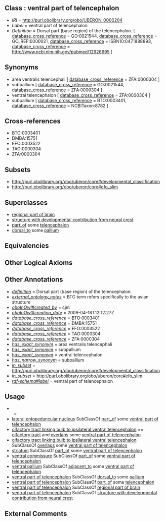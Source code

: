 
## Class : ventral part of telencephalon

 * *IRI* = http://purl.obolibrary.org/obo/UBERON_0000204
 * *Label* = ventral part of telencephalon
 * *Definition* = Dorsal part (base region) of the telencephalon. [ [database_cross_reference](../../ef/oboInOwl#hasDbXref.md) = GO:0021544, [database_cross_reference](../../ef/oboInOwl#hasDbXref.md) = GO_REF:0000021, [database_cross_reference](../../ef/oboInOwl#hasDbXref.md) = ISBN10:0471888893, [database_cross_reference](../../ef/oboInOwl#hasDbXref.md) = http://www.ncbi.nlm.nih.gov/pubmed/12626695 ]

## Synonyms

 * area ventralis telencephali [ [database_cross_reference](../../ef/oboInOwl#hasDbXref.md) = ZFA:0000304 ]
 * subpallium [ [database_cross_reference](../../ef/oboInOwl#hasDbXref.md) = GO:0021544, [database_cross_reference](../../ef/oboInOwl#hasDbXref.md) = ZFA:0000304 ]
 * ventral telencephalon [ [database_cross_reference](../../ef/oboInOwl#hasDbXref.md) = ZFA:0000304 ]
 * subpallium [ [database_cross_reference](../../ef/oboInOwl#hasDbXref.md) = BTO:0003401, [database_cross_reference](../../ef/oboInOwl#hasDbXref.md) = NCBITaxon:8782 ]

## Cross-references

 * BTO:0003401
 * DMBA:15751
 * EFO:0003522
 * TAO:0000304
 * ZFA:0000304

## Subsets

 * http://purl.obolibrary.org/obo/uberon/core#developmental_classification
 * http://purl.obolibrary.org/obo/uberon/core#efo_slim

## Superclasses

 * [regional part of brain](../../UBERON/16/UBERON_0002616.md)
 * [structure with developmental contribution from neural crest](../../UBERON/14/UBERON_0010314.md)
 * [part_of](../../BFO/50/BFO_0000050.md) some [telencephalon](../../UBERON/93/UBERON_0001893.md)
 * [dorsal_to](../../BSPO/98/BSPO_0000098.md) some [pallium](../../UBERON/03/UBERON_0000203.md)

## Equivalencies


## Other Logical Axioms


## Other Annotations

 * *[definition](../../IAO/15/IAO_0000115.md)* = Dorsal part (base region) of the telencephalon.
 * *[external_ontology_notes](../../UBPROP/12/UBPROP_0000012.md)* = BTO term refers specifically to the avian structure
 * *[oboInOwl#created_by](../../oboInOwl#created/by/oboInOwl#created_by.md)* = cjm
 * *[oboInOwl#creation_date](../../oboInOwl#creation/te/oboInOwl#creation_date.md)* = 2009-04-18T12:12:27Z
 * *[database_cross_reference](../../ef/oboInOwl#hasDbXref.md)* = BTO:0003401
 * *[database_cross_reference](../../ef/oboInOwl#hasDbXref.md)* = DMBA:15751
 * *[database_cross_reference](../../ef/oboInOwl#hasDbXref.md)* = EFO:0003522
 * *[database_cross_reference](../../ef/oboInOwl#hasDbXref.md)* = TAO:0000304
 * *[database_cross_reference](../../ef/oboInOwl#hasDbXref.md)* = ZFA:0000304
 * *[has_exact_synonym](../../ym/oboInOwl#hasExactSynonym.md)* = area ventralis telencephali
 * *[has_exact_synonym](../../ym/oboInOwl#hasExactSynonym.md)* = subpallium
 * *[has_exact_synonym](../../ym/oboInOwl#hasExactSynonym.md)* = ventral telencephalon
 * *[has_narrow_synonym](../../ym/oboInOwl#hasNarrowSynonym.md)* = subpallium
 * *[in_subset](../../et/oboInOwl#inSubset.md)* = http://purl.obolibrary.org/obo/uberon/core#developmental_classification
 * *[in_subset](../../et/oboInOwl#inSubset.md)* = http://purl.obolibrary.org/obo/uberon/core#efo_slim
 * *[rdf-schema#label](../../el/rdf-schema#label.md)* = ventral part of telencephalon

## Usage

 * -
 * [lateral entopeduncular nucleus](../../UBERON/76/UBERON_2000176.md) SubClassOf [part_of](../../BFO/50/BFO_0000050.md) some [ventral part of telencephalon](../../UBERON/04/UBERON_0000204.md)
 * [olfactory tract linking bulb to ipsilateral ventral telencephalon](../../UBERON/38/UBERON_2000238.md) == [olfactory tract](../../UBERON/65/UBERON_0002265.md) and [overlaps](../../RO/31/RO_0002131.md) some [ventral part of telencephalon](../../UBERON/04/UBERON_0000204.md)
 * [olfactory tract linking bulb to ipsilateral ventral telencephalon](../../UBERON/38/UBERON_2000238.md) SubClassOf [overlaps](../../RO/31/RO_0002131.md) some [ventral part of telencephalon](../../UBERON/04/UBERON_0000204.md)
 * [striatum](../../UBERON/35/UBERON_0002435.md) SubClassOf [part_of](../../BFO/50/BFO_0000050.md) some [ventral part of telencephalon](../../UBERON/04/UBERON_0000204.md)
 * [ventral commissure](../../UBERON/41/UBERON_0005341.md) SubClassOf [part_of](../../BFO/50/BFO_0000050.md) some [ventral part of telencephalon](../../UBERON/04/UBERON_0000204.md)
 * [ventral pallium](../../UBERON/13/UBERON_0014913.md) SubClassOf [adjacent_to](../../RO/20/RO_0002220.md) some [ventral part of telencephalon](../../UBERON/04/UBERON_0000204.md)
 * [ventral part of telencephalon](../../UBERON/04/UBERON_0000204.md) SubClassOf [dorsal_to](../../BSPO/98/BSPO_0000098.md) some [pallium](../../UBERON/03/UBERON_0000203.md)
 * [ventral part of telencephalon](../../UBERON/04/UBERON_0000204.md) SubClassOf [part_of](../../BFO/50/BFO_0000050.md) some [telencephalon](../../UBERON/93/UBERON_0001893.md)
 * [ventral part of telencephalon](../../UBERON/04/UBERON_0000204.md) SubClassOf [regional part of brain](../../UBERON/16/UBERON_0002616.md)
 * [ventral part of telencephalon](../../UBERON/04/UBERON_0000204.md) SubClassOf [structure with developmental contribution from neural crest](../../UBERON/14/UBERON_0010314.md)

## External Comments


